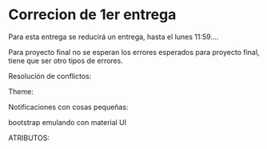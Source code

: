 # Correcion de 1er entrega

Para esta entrega se reducirá un entrega, hasta el lunes 11:59....&#x20;



Para proyecto final no se esperan los errores esperados para proyecto final, tiene que ser otro tipos de errores.



Resolución de conflictos:

Theme:&#x20;

Notificaciones con cosas pequeñas:&#x20;



&#x20;bootstrap emulando con material UI



ATRIBUTOS:&#x20;



